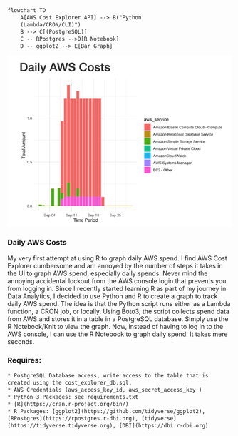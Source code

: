 ```mermaid
flowchart TD
    A[AWS Cost Explorer API] --> B("Python 
    (Lambda/CRON/CLI)")
    B --> C[(PostgreSQL)]
    C -- RPostgres -->D[R Notebook]
    D -- ggplot2 --> E[Bar Graph]
```
![AWS Daily Spend Bar Graph](R_notebook_html_example.png)
### Daily AWS Costs
My very first attempt at using R to graph daily AWS spend. I find AWS Cost Explorer cumbersome and am annoyed by the number of steps it takes in the UI to graph AWS spend, especially daily spends. Never mind the annoying accidental lockout from the AWS console login that prevents you from logging in. Since I recently started learning R as part of my journey in Data Analytics, I decided to use Python and R to create a graph to track daily AWS spend. The idea is that the Python script runs either as a Lambda function, a CRON job, or locally. Using Boto3, the script collects spend data from AWS and stores it in a table in a PostgreSQL database. Simply use the R Notebook/Knit to view the graph. Now, instead of having to log in to the AWS console, I can use the R Notebook to graph daily spend. It takes mere seconds.

### Requires:
    * PostgreSQL Database access, write access to the table that is created using the cost_explorer_db.sql.
    * AWS Credentials (aws_access_key_id, aws_secret_access_key )
    * Python 3 Packages: see requirements.txt
    * [R](https://cran.r-project.org/bin/)
    * R Packages: [ggplot2](https://github.com/tidyverse/ggplot2), [RPostgres](https://rpostgres.r-dbi.org), [tidyverse](https://tidyverse.tidyverse.org), [DBI](https://dbi.r-dbi.org)

